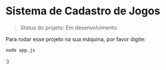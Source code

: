 <h1> Sistema de Cadastro de Jogos </h1>

> Status do projeto: Em desenvolvimento

Para rodar esse projeto na sua máquina, por favor digite:

```
node app.js
```

:)

